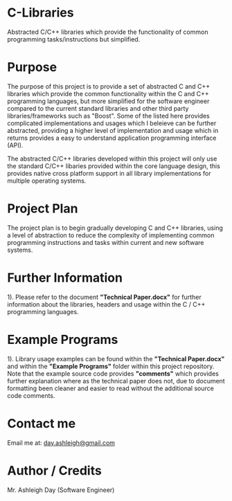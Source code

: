# C-Libraries
Abstracted C/C++ libraries which provide the functionality of common programming tasks/instructions but simplified.

# Purpose
The purpose of this project is to provide a set of abstracted C and C++ libraries which provide the common functionality within  the C and C++ programming languages, but more simplified for the software engineer compared to the current standard libraries and other third party libraries/frameworks such as "Boost". Some of the listed here provides complicated implementations and usages which I beleieve can be further abstracted, providing a higher level of implementation and usage which in returns provides a easy to understand application programming interface (API).

The abstracted C/C++ libraries developed within this project will only use the standard C/C++ libaries provided within the core language design, this provides native cross platform support in all library implementations for multiple operating systems.

# Project Plan
The project plan is to begin gradually developing C and C++ libraries, using a level of abstraction to reduce the complexity of implementing common programming instructions and tasks within current and new software systems.

# Further Information

1). Please refer to the document __"Technical Paper.docx"__ for further information about the libraries, headers and usage within the C / C++ programming languages.

# Example Programs

1). Library usage examples can be found within the __"Technical Paper.docx"__ and within the __"Example Programs"__ folder within this project repository. Note that the example source code provides __"comments"__ which provides further explanation where as the technical paper does not, due to document formatting been cleaner and easier to read without the additional source code comments.

# Contact me

Email me at: day.ashleigh@gmail.com

# Author / Credits

Mr. Ashleigh Day (Software Engineer)
